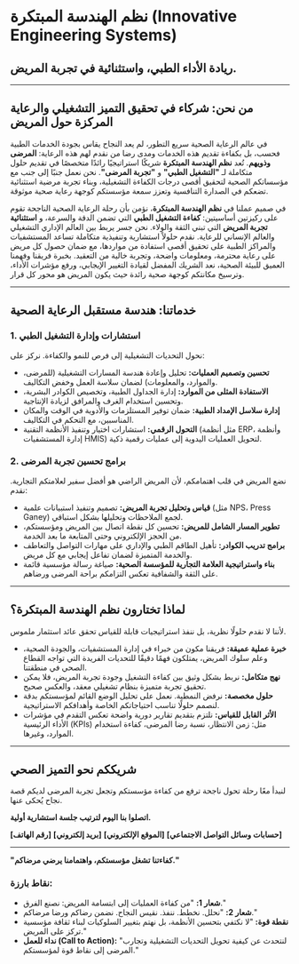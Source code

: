 # نظم الهندسة المبتكرة (Innovative Engineering Systems)

## ريادة الأداء الطبي، واستثنائية في تجربة المريض.

---

## من نحن: شركاء في تحقيق التميز التشغيلي والرعاية المركزة حول المريض

في عالم الرعاية الصحية سريع التطور، لم يعد النجاح يقاس بجودة الخدمات الطبية فحسب، بل بكفاءة تقديم هذه الخدمات ومدى رضا من نقدم لهم هذه الرعاية: **المرضى وذويهم**. تُعد **نظم الهندسة المبتكرة** شريكًا استراتيجيًا رائدًا متخصصًا في تقديم حلول متكاملة لـ **"التشغيل الطبي"** و **"تجربة المرضى"**. نحن نعمل جنبًا إلى جنب مع مؤسساتكم الصحية لتحقيق أقصى درجات الكفاءة التشغيلية، وبناء تجربة مرضية استثنائية تضعكم في الصدارة التنافسية وتعزز سمعة مؤسستكم كوجهة رعاية صحية موثوقة.

في صميم عملنا في **نظم الهندسة المبتكرة**، نؤمن بأن رحلة الرعاية الصحية الناجحة تقوم على ركيزتين أساسيتين: **كفاءة التشغيل الطبي** التي تضمن الدقة والسرعة، و **استثنائية تجربة المريض** التي تبني الثقة والولاء. نحن جسر يربط بين العالم الإداري التشغيلي والعالم الإنساني للرعاية. نقدم حلولاً استشارية وتنفيذية متكاملة تساعد المستشفيات والمراكز الطبية على تحقيق أقصى استفادة من مواردها، مع ضمان حصول كل مريض على رعاية محترمة، ومعلومات واضحة، وتجربة خالية من التعقيد. بخبرة فريقنا وفهمنا العميق للبيئة الصحية، نعد الشريك المفضل لقيادة التغيير الإيجابي، ورفع مؤشرات الأداء، وترسيخ مكانتكم كوجهة صحية رائدة حيث يكون المريض هو محور كل قرار.

---

## خدماتنا: هندسة مستقبل الرعاية الصحية

### 1. استشارات وإدارة التشغيل الطبي

نحول التحديات التشغيلية إلى فرص للنمو والكفاءة. نركز على:

*   **تحسين وتصميم العمليات:** تحليل وإعادة هندسة المسارات التشغيلية (للمرضى، والموارد، والمعلومات) لضمان سلاسة العمل وخفض التكاليف.
*   **الاستفادة المثلى من الموارد:** إدارة الجداول الطبية، وتخصيص الكوادر البشرية، وتحسين استخدام الغرف والمرافق لزيادة الإنتاجية.
*   **إدارة سلاسل الإمداد الطبية:** ضمان توفير المستلزمات والأدوية في الوقت والمكان المناسبين، مع التحكم في التكاليف.
*   **التحول الرقمي:** استشارات اختيار وتنفيذ الأنظمة التقنية (مثل أنظمة ERP، وأنظمة إدارة المستشفيات HMIS) لتحويل العمليات اليدوية إلى عمليات رقمية ذكية.

### 2. برامج تحسين تجربة المرضى

نضع المريض في قلب اهتمامكم، لأن المريض الراضي هو أفضل سفير لعلامتكم التجارية. نقدم:

*   **قياس وتحليل تجربة المريض:** تصميم وتنفيذ استبيانات علمية (مثل NPS، Press Ganey) لجمع الملاحظات وتحليلها بشكل استباقي.
*   **تطوير المسار الشامل للمريض:** تحسين كل نقطة اتصال بين المريض ومؤسستكم، من الحجز الإلكتروني وحتى المتابعة ما بعد الخدمة.
*   **برامج تدريب الكوادر:** تأهيل الطاقم الطبي والإداري على مهارات التواصل والتعاطف والخدمة المتميزة لضمان تفاعل إيجابي مع كل مريض.
*   **بناء واستراتيجية العلامة التجارية للمؤسسة الصحية:** صياغة رسالة مؤسسية قائمة على الثقة والشفافية تعكس التزامكم براحة المرضى ورضاهم.

---

## لماذا تختارون نظم الهندسة المبتكرة؟

لأننا لا نقدم حلولًا نظرية، بل ننفذ استراتيجيات قابلة للقياس تحقق عائد استثمار ملموس.

*   **خبرة عملية عميقة:** فريقنا مكون من خبراء في إدارة المستشفيات، والجودة الصحية، وعلم سلوك المريض، يمتلكون فهمًا دقيقًا للتحديات الفريدة التي تواجه القطاع الصحي في منطقتنا.
*   **نهج متكامل:** نربط بشكل وثيق بين كفاءة التشغيل وجودة تجربة المريض، فلا يمكن تحقيق تجربة متميزة بنظام تشغيلي معقد، والعكس صحيح.
*   **حلول مخصصة:** نرفض النمطية. نعمل على تحليل الوضع القائم لمؤسستكم بدقة لنصمم حلولًا تناسب احتياجاتكم الخاصة وأهدافكم الاستراتيجية.
*   **الأثر القابل للقياس:** نلتزم بتقديم تقارير دورية واضحة تعكس التقدم في مؤشرات الأداء الرئيسية (KPIs) مثل: زمن الانتظار، نسبة رضا المرضى، كفاءة استخدام الموارد، وغيرها.

---

## شريككم نحو التميز الصحي

لنبدأ معًا رحلة تحول ناجحة ترفع من كفاءة مؤسستكم وتجعل تجربة المرضى لديكم قصة نجاح يُحكى عنها.

**اتصلوا بنا اليوم لترتيب جلسة استشارية أولية.**

**[رقم الهاتف]**
**[بريد إلكتروني]**
**[الموقع الإلكتروني]**
**[حسابات وسائل التواصل الاجتماعي]**

---

**"كفاءتنا تشغل مؤسستكم، واهتمامنا يرضي مرضاكم."**

### نقاط بارزة:

*   **شعار 1:** "من كفاءة العمليات إلى ابتسامة المريض: نصنع الفرق."
*   **شعار 2:** "نحلل. نخطط. ننفذ. نقيس النجاح. نضمن رضاكم ورضا مرضاكم."
*   **نقطة قوة:** "لا نكتفي بتحسين الأنظمة، بل نهتم بتغيير السلوكيات لبناء ثقافة مؤسسية تركز على المريض."
*   **نداء للعمل (Call to Action):** "لنتحدث عن كيفية تحويل التحديات التشغيلية وتجارب المرضى إلى نقاط قوة لمؤسستكم."
